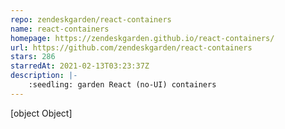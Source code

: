```yaml
---
repo: zendeskgarden/react-containers
name: react-containers
homepage: https://zendeskgarden.github.io/react-containers/
url: https://github.com/zendeskgarden/react-containers
stars: 286
starredAt: 2021-02-13T03:23:37Z
description: |-
    :seedling: garden React (no-UI) containers
---
```


[object Object]
